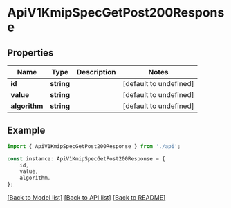 # ApiV1KmipSpecGetPost200Response


## Properties

Name | Type | Description | Notes
------------ | ------------- | ------------- | -------------
**id** | **string** |  | [default to undefined]
**value** | **string** |  | [default to undefined]
**algorithm** | **string** |  | [default to undefined]

## Example

```typescript
import { ApiV1KmipSpecGetPost200Response } from './api';

const instance: ApiV1KmipSpecGetPost200Response = {
    id,
    value,
    algorithm,
};
```

[[Back to Model list]](../README.md#documentation-for-models) [[Back to API list]](../README.md#documentation-for-api-endpoints) [[Back to README]](../README.md)
